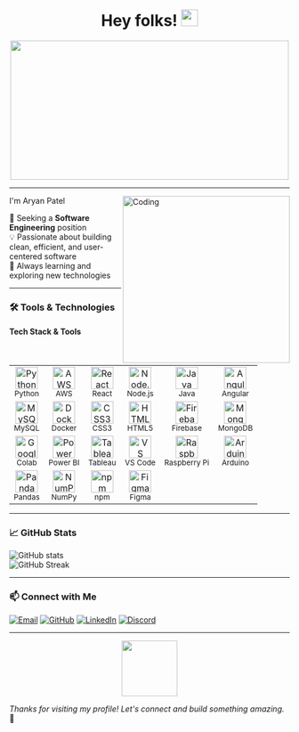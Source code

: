 <div id="header" align="center">
  <h1>
    Hey folks!
    <img src="https://media.giphy.com/media/hvRJCLFzcasrR4ia7z/giphy.gif" width="30px"/>
  </h1>
</div>
<div align="center">
  <img src="https://media3.giphy.com/media/v1.Y2lkPTc5MGI3NjExYXVnbXFodW5wbHVjMXF0YnE1MjBqODc4eXNkbHJteHJ6dHo3MGkybSZlcD12MV9pbnRlcm5hbF9naWZfYnlfaWQmY3Q9Zw/78XCFBGOlS6keY1Bil/giphy.gif" width="500" height="250"/>
</div>

---

I'm Aryan Patel
<img align="right" alt="Coding" width="300" src="https://cdn.dribbble.com/users/1162077/screenshots/3848914/programmer.gif">

🚀 Seeking a **Software Engineering** position  
💡 Passionate about building clean, efficient, and user-centered software  
🌱 Always learning and exploring new technologies  

---

### 🛠️ Tools & Technologies

  <h4>Tech Stack & Tools</h4>
  <br>
<table>
  <tr>
    <td align="center">
      <img src="https://cdn.jsdelivr.net/gh/devicons/devicon/icons/python/python-original.svg" height="40" title="Python"/><br><sub>Python</sub>
    </td>
    <td align="center">
      <img src="https://img.icons8.com/color/48/amazon-web-services.png" height="40" title="AWS"/><br><sub>AWS</sub>
    </td>
    <td align="center">
      <img src="https://cdn.jsdelivr.net/gh/devicons/devicon/icons/react/react-original.svg" height="40" title="React"/><br><sub>React</sub>
    </td>
    <td align="center">
      <img src="https://cdn.jsdelivr.net/gh/devicons/devicon/icons/nodejs/nodejs-original.svg" height="40" title="Node.js"/><br><sub>Node.js</sub>
    </td>
    <td align="center">
      <img src="https://cdn.jsdelivr.net/gh/devicons/devicon/icons/java/java-original.svg" height="40" title="Java"/><br><sub>Java</sub>
    </td>
    <td align="center">
      <img src="https://cdn.jsdelivr.net/gh/devicons/devicon/icons/angularjs/angularjs-original.svg" height="40" title="Angular"/><br><sub>Angular</sub>
    </td>
  </tr>
  <tr>
    <td align="center">
      <img src="https://cdn.jsdelivr.net/gh/devicons/devicon/icons/mysql/mysql-original.svg" height="40" title="MySQL"/><br><sub>MySQL</sub>
    </td>
    <td align="center">
      <img src="https://cdn.jsdelivr.net/gh/devicons/devicon/icons/docker/docker-original.svg" height="40" title="Docker"/><br><sub>Docker</sub>
    </td>
    <td align="center">
      <img src="https://cdn.jsdelivr.net/gh/devicons/devicon/icons/css3/css3-original.svg" height="40" title="CSS3"/><br><sub>CSS3</sub>
    </td>
    <td align="center">
      <img src="https://cdn.jsdelivr.net/gh/devicons/devicon/icons/html5/html5-original.svg" height="40" title="HTML5"/><br><sub>HTML5</sub>
    </td>
    <td align="center">
      <img src="https://cdn.jsdelivr.net/gh/devicons/devicon/icons/firebase/firebase-plain.svg" height="40" title="Firebase"/><br><sub>Firebase</sub>
    </td>
    <td align="center">
      <img src="https://cdn.jsdelivr.net/gh/devicons/devicon/icons/mongodb/mongodb-original.svg" height="40" title="MongoDB"/><br><sub>MongoDB</sub>
    </td>
  </tr>
  <tr>
    <td align="center">
      <img src="https://img.icons8.com/color/48/google-colab.png" height="40" title="Google Colab"/><br><sub>Colab</sub>
    </td>
    <td align="center">
      <img src="https://img.icons8.com/color/48/power-bi.png" height="40" title="Power BI"/><br><sub>Power BI</sub>
    </td>
    <td align="center">
      <img src="https://img.icons8.com/color/48/tableau-software.png" height="40" title="Tableau"/><br><sub>Tableau</sub>
    </td>
    <td align="center">
      <img src="https://cdn.jsdelivr.net/gh/devicons/devicon/icons/vscode/vscode-original.svg" height="40" title="VS Code"/><br><sub>VS Code</sub>
    </td>
    <td align="center">
      <img src="https://img.icons8.com/color/48/raspberry-pi.png" height="40" title="Raspberry Pi"/><br><sub>Raspberry Pi</sub>
    </td>
    <td align="center">
      <img src="https://cdn.jsdelivr.net/gh/devicons/devicon/icons/arduino/arduino-original.svg" height="40" title="Arduino"/><br><sub>Arduino</sub>
    </td>
  </tr>
  <tr>
    <td align="center">
      <img src="https://cdn.jsdelivr.net/gh/devicons/devicon/icons/pandas/pandas-original.svg" height="40" title="Pandas"/><br><sub>Pandas</sub>
    </td>
    <td align="center">
      <img src="https://cdn.jsdelivr.net/gh/devicons/devicon/icons/numpy/numpy-original.svg" height="40" title="NumPy"/><br><sub>NumPy</sub>
    </td>
    <td align="center">
      <img src="https://cdn.jsdelivr.net/gh/devicons/devicon/icons/npm/npm-original-wordmark.svg" height="40" title="npm"/><br><sub>npm</sub>
    </td>
    <td align="center">
      <img src="https://cdn.jsdelivr.net/gh/devicons/devicon/icons/figma/figma-original.svg" height="40" title="Figma"/><br><sub>Figma</sub>
    </td>
  </tr>
</table>


---

### 📈 GitHub Stats

![GitHub stats](https://github-readme-stats.vercel.app/api?username=aryan1901&show_icons=true&theme=radical)  
![GitHub Streak](https://streak-stats.demolab.com/?user=aryan1901&theme=radical)

---

### 📫 Connect with Me

[![Email](https://img.shields.io/badge/-Email-D14836?style=flat-square&logo=gmail&logoColor=white)](mailto:aryanpatel11041@gmail.com)
[![GitHub](https://img.shields.io/badge/-GitHub-181717?style=flat-square&logo=github&logoColor=white)](https://github.com/aryan1901/aryan1901)
[![LinkedIn](https://img.shields.io/badge/-LinkedIn-0077B5?style=flat-square&logo=linkedin&logoColor=white)](https://linkedin.com/in/patelar)
[![Discord](https://img.shields.io/badge/-Discord-5865F2?style=flat-square&logo=discord&logoColor=white)](https://discord.com/users/thor8416)

---

<div id="footer" align="center">
  <img src="https://media.giphy.com/media/M9gbBd9nbDrOTu1Mqx/giphy.gif" width="100"/>
</div>
  
*Thanks for visiting my profile! Let's connect and build something amazing.* 🚀
